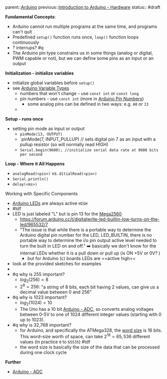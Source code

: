 parent::[Arduino](Arduino.md)
previous::[Introduction to Arduino - Hardware](Introduction%20to%20Arduino%20-%20Hardware.md)
status:: #draft

**Fundamental Concepts**:
- Arduino cannot run multiple programs at the same time, and programs can't quit
- Predefined `setup()` function runs once, `loop()` function loops continuously
- ? interrups? #q 
- The Arduino pin type constrains us in some things (analog or digital, PWM capable or not), but we can define some pins as an input or an output

**Initialization - initialize variables**
- initialize global variables before `setup()`
- see [Arduino Variable Types](Arduino%20Variable%20Types.md) 
	- numbers that won't change - use `const int` or `const long`
	- pin numbers - use `const int`  (more in [Arduino Pin Numbers](Arduino%20Pin%20Numbers.md))
		- some analog pins can be defined in two ways: e.g. `A0` or `13` 
	- 

**Setup - runs once**
- setting pin mode as input or output
	- `pinMode(13, OUTPUT)`
	- `pinMode(7, INPUT_PULLUP) // sets digital pin 7 as an input with a pullup resistor (so will normally read HIGH)
	- `Serial.begin(9600); //initialize serial data rate at 9600 bits per second`

**Loop - Where it All Happens**
- `analogRead(<pin>)` vs. `ditialRead(<pin>)`
- `Serial.println()`
- `delay(<ms>)`

Working with Specific Components
- [Arduino LEDs](Arduino%20LEDs.md) are always active `HIGH` 
- #tdf 
- LED is just labeled "L" but is pin 13 for the [Mega2560](Mega2560.md)
	- https://forum.arduino.cc/t/digitalwrite-led-builtin-low-turns-on-the-led/965532/7
	- "The issue is that while there is a portable way to determine the Arduino digital pin number for the LED, LED_BUILTIN, there is no portable way to determine the i/o pin output active level needed to turn the built in LED on and off." ➡️  basically we don't know for the internal LEDs whether it is a pull down or pull up (is ON +5V or 0V? ) 
		- but for Arduino (c) boards LEDs are ==active high==
- look at the provided sketches for examples
- 
- #q why is 255 important?
	- $log_2(256)=8$
	- $2^8=256$: "a string of 8 bits, each bit having 2 values, can give us a decimal value between 0 and 256"
- #q why is 1023 important? 
	- $log_2(1024)=10$
	- The Uno has a 10 bit [Arduino - ADC](Arduino%20-%20ADC.md), so converts analog voltages between 0-5V to one of 1024 different integer values (starting with 0 up to 1023). 
- #q why is 32,768 important?
	- for Arduino, and specifically the ATMega328, the [word size](word%20size.md) is 16 bits.  This word-size worth of space, can take $2^{16}=65,536$ different values (in practice `0` to `65535`)   #tdf 
	- the word size is basically the size of the data that can be processed during one clock cycle
	

**Further**
- [Arduino - ADC](Arduino%20-%20ADC.md)
